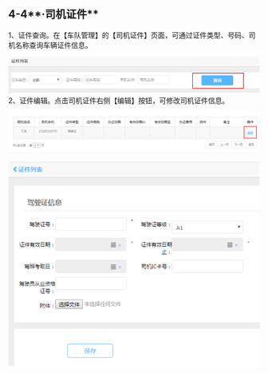 ## 4-4**·司机证件**

1、证件查询。在【车队管理】的【司机证件】页面，可通过证件类型、号码、司机名称查询车辆证件信息。

![](/nassets/c4-4-1.png)2、证件编辑。点击司机证件右侧【编辑】按钮，可修改司机证件信息。

![](/nassets/c4-4-2.png)

![](/nassets/c4-4-3.png)

